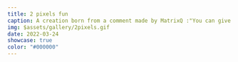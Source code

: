 ```yaml
---
title: 2 pixels fun
caption: A creation born from a comment made by MatrixQ :"You can give him 2 pixels and he'll add a personality to them."
img: $assets/gallery/2pixels.gif
date: 2022-03-24
showcase: true
color: "#000000"
---
```


